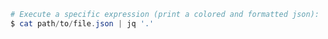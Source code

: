 ``` powershell
# Execute a specific expression (print a colored and formatted json):
$ cat path/to/file.json | jq '.'
```






